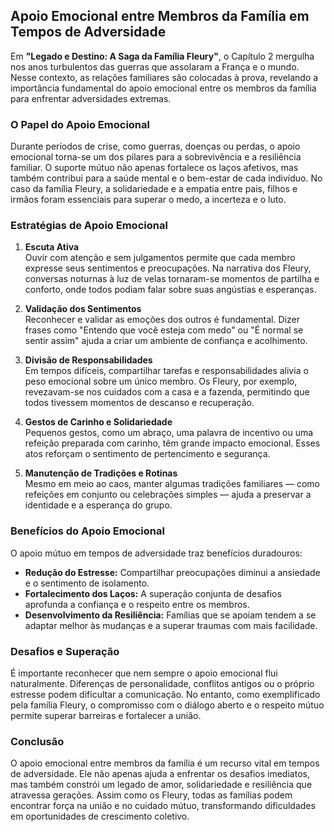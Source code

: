 ## Apoio Emocional entre Membros da Família em Tempos de Adversidade

Em **"Legado e Destino: A Saga da Família Fleury"**, o Capítulo 2 mergulha nos anos turbulentos das guerras que assolaram a França e o mundo. Nesse contexto, as relações familiares são colocadas à prova, revelando a importância fundamental do apoio emocional entre os membros da família para enfrentar adversidades extremas.

### O Papel do Apoio Emocional

Durante períodos de crise, como guerras, doenças ou perdas, o apoio emocional torna-se um dos pilares para a sobrevivência e a resiliência familiar. O suporte mútuo não apenas fortalece os laços afetivos, mas também contribui para a saúde mental e o bem-estar de cada indivíduo. No caso da família Fleury, a solidariedade e a empatia entre pais, filhos e irmãos foram essenciais para superar o medo, a incerteza e o luto.

### Estratégias de Apoio Emocional

1. **Escuta Ativa**  
   Ouvir com atenção e sem julgamentos permite que cada membro expresse seus sentimentos e preocupações. Na narrativa dos Fleury, conversas noturnas à luz de velas tornaram-se momentos de partilha e conforto, onde todos podiam falar sobre suas angústias e esperanças.

2. **Validação dos Sentimentos**  
   Reconhecer e validar as emoções dos outros é fundamental. Dizer frases como "Entendo que você esteja com medo" ou "É normal se sentir assim" ajuda a criar um ambiente de confiança e acolhimento.

3. **Divisão de Responsabilidades**  
   Em tempos difíceis, compartilhar tarefas e responsabilidades alivia o peso emocional sobre um único membro. Os Fleury, por exemplo, revezavam-se nos cuidados com a casa e a fazenda, permitindo que todos tivessem momentos de descanso e recuperação.

4. **Gestos de Carinho e Solidariedade**  
   Pequenos gestos, como um abraço, uma palavra de incentivo ou uma refeição preparada com carinho, têm grande impacto emocional. Esses atos reforçam o sentimento de pertencimento e segurança.

5. **Manutenção de Tradições e Rotinas**  
   Mesmo em meio ao caos, manter algumas tradições familiares — como refeições em conjunto ou celebrações simples — ajuda a preservar a identidade e a esperança do grupo.

### Benefícios do Apoio Emocional

O apoio mútuo em tempos de adversidade traz benefícios duradouros:

- **Redução do Estresse:** Compartilhar preocupações diminui a ansiedade e o sentimento de isolamento.
- **Fortalecimento dos Laços:** A superação conjunta de desafios aprofunda a confiança e o respeito entre os membros.
- **Desenvolvimento da Resiliência:** Famílias que se apoiam tendem a se adaptar melhor às mudanças e a superar traumas com mais facilidade.

### Desafios e Superação

É importante reconhecer que nem sempre o apoio emocional flui naturalmente. Diferenças de personalidade, conflitos antigos ou o próprio estresse podem dificultar a comunicação. No entanto, como exemplificado pela família Fleury, o compromisso com o diálogo aberto e o respeito mútuo permite superar barreiras e fortalecer a união.

### Conclusão

O apoio emocional entre membros da família é um recurso vital em tempos de adversidade. Ele não apenas ajuda a enfrentar os desafios imediatos, mas também constrói um legado de amor, solidariedade e resiliência que atravessa gerações. Assim como os Fleury, todas as famílias podem encontrar força na união e no cuidado mútuo, transformando dificuldades em oportunidades de crescimento coletivo.